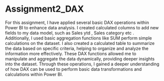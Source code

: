 # Assignment2_DAX 
For this assignment, I have applied several basic DAX operations within Power BI to enhance data analysis. I created calculated columns to add new fields to my data model, such as Sales ytd , Sales category etc . Additionally, I used basic aggregation functions like SUM perform simple calculations on the dataset. I also created a calculated table to summarize the data based on specific criteria, helping to organize and analyze the information more effectively. These DAX functions allowed me to manipulate and aggregate the data dynamically, providing deeper insights into the dataset. Through these operations, I gained a deeper understanding of how DAX can be used to perform basic data transformations and calculations within Power BI.
